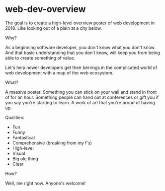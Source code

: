 # web-dev-overview
The goal is to create a high-level overview poster of web development in 2018. Like looking out of a plain at a city below.

Why?

As a beginning software developer, you don't know what you don't know. And that basic understanding that you don't know, will keep you from being able to create something of value.

Let's help newer developers get their berrings in the complicated world of web development with a map of the web ecosystem.

What?

A massive poster. Something you can stick on your wall and stand in front of for an hour. Something people can hand out at conferences or gift you if you say you're starting to learn. A work of art that you're proud of having up.

Qualities:
- Fun
- Funny
- Fantastical
- Comprehensive (breaking from my f's)
- High-level
- Visual
- Big ole thing
- Clear

How?

Well, me right now. Anyone's welcome!
